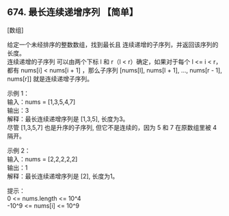 ## 674. 最长连续递增序列 【简单】     
[数组]    

给定一个未经排序的整数数组，找到最长且 连续递增的子序列，并返回该序列的长度。     
连续递增的子序列 可以由两个下标 l 和 r（l < r）确定，如果对于每个 l <= i < r，都有 nums[i] < nums[i + 1] ，那么子序列 [nums[l], nums[l + 1], ..., nums[r - 1], nums[r]] 就是连续递增子序列。      

示例 1：   
输入：nums = [1,3,5,4,7]   
输出：3   
解释：最长连续递增序列是 [1,3,5], 长度为3。    
尽管 [1,3,5,7] 也是升序的子序列, 但它不是连续的，因为 5 和 7 在原数组里被 4 隔开。     

示例 2：   
输入：nums = [2,2,2,2,2]   
输出：1   
解释：最长连续递增序列是 [2], 长度为1。    

提示：   
0 <= nums.length <= 10^4   
-10^9 <= nums[i] <= 10^9    


































